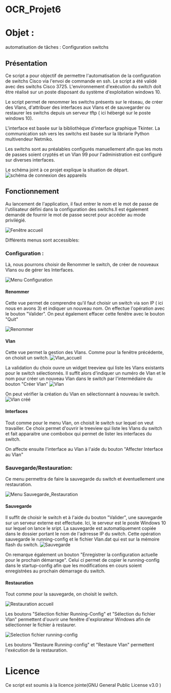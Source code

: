 # OCR_Projet6
# Objet :
automatisation de tâches : Configuration switchs

## Présentation
Ce script a pour objectif de permettre l'automatisation de la configuration de switchs Cisco via l'envoi de commande en ssh. 
Le script a été validé avec des switchs Cisco 3725. L'environnement d'exécution du switch doit être réalisé sur un poste disposant du système d'exploitation windows 10.

Le script permet de renommer les switchs présents sur le réseau, de créer des Vlans, d'attribuer des interfaces aux Vlans et de sauvegarder ou restaurer les switchs depuis un serveur tftp ( ici hébergé sur le poste windows 10).

L'interface est basée  sur la bibliothèque d'interface graphique Tkinter.
La communication ssh vers les switchs est basée sur la libriarie Python multivendeur Netmiko. 

Les switchs sont au préalables configurés manuellement afin que les mots de passes soient cryptés et un Vlan 99 pour l'administration est configuré sur diverses interfaces. 

Le schéma joint à ce projet explique la situation de départ. ![schéma de connexion des appareils](https://user-images.githubusercontent.com/82892277/121871526-82071e80-cd04-11eb-92c1-64c478aee1d8.png)

## Fonctionnement
Au lancement de l'application, il faut entrer le nom et le mot de passe de l'utilisateur défini dans la configuration des switchs.Il est également demandé de fournir le mot de passe secret pour accéder au mode privilégié.

 ![Fenêtre accueil](https://github.com/Gaspar-F/OCR_Projet6/blob/628589a409c0133c420df154063fb94c4c54fd4e/Images/Fen%C3%AAtre%20accueil.png)

Différents menus sont accessibles:

### Configuration : 
Là, nous pourrons choisir de Renommer le switch, de créer de nouveaux Vlans ou de gérer les Interfaces.

![Menu Configuration](https://github.com/Gaspar-F/OCR_Projet6/blob/628589a409c0133c420df154063fb94c4c54fd4e/Images/Menu%20Configuration.png)

#### Renommer
Cette vue permet de comprendre qu'il faut choisir un switch via son IP ( ici nous en avons 3) et indiquer un nouveau nom. On effectue l'opération avec le bouton "Valider". On peut également effacer cette fenêtre avec le bouton "Quit"

![Renommer](https://github.com/Gaspar-F/OCR_Projet6/blob/744135750da4c380849b44fb85c3f6da18383cad/Images/Renommer.png)

#### Vlan
Cette vue permet la gestion des Vlans. Comme pour la fenêtre précédente, on choisit un switch. 
![Vlan_accueil](https://github.com/Gaspar-F/OCR_Projet6/blob/628589a409c0133c420df154063fb94c4c54fd4e/Images/Vlan_accueil.png)

La validation du choix ouvre un widget treeview qui liste les Vlans existants pour le switch sélectionnés.
Il suffit alors d'indiquer un numéro de Vlan et le nom pour créer un nouveau Vlan dans le switch par l'intermédiaire du bouton "Créer Vlan"
![Vlan](https://github.com/Gaspar-F/OCR_Projet6/blob/628589a409c0133c420df154063fb94c4c54fd4e/Images/Vlan.png)

On peut vérifier la création du Vlan en sélectionnant à nouveau le switch.
![Vlan créé](https://github.com/Gaspar-F/OCR_Projet6/blob/628589a409c0133c420df154063fb94c4c54fd4e/Images/Vlan%20cr%C3%A9%C3%A9.png)

#### Interfaces
Tout comme pour le menu Vlan, on choisit le switch sur lequel on veut travailler. Ce choix permet d'ouvrir le treeview qui liste les Vlans du switch et fait apparaitre une combobox qui permet de lister les interfaces du switch.

On affecte ensuite l'interface au Vlan à l'aide du bouton "Affecter Interface au Vlan"


### Sauvegarde/Restauration:
Ce menu permettra de faire la sauvegarde du switch et éventuellement une restauration.

![Menu Sauvegarde_Restauration](https://github.com/Gaspar-F/OCR_Projet6/blob/628589a409c0133c420df154063fb94c4c54fd4e/Images/Menu%20Sauvegarde_Restauration.png)

#### Sauvegarde
Il suffit de choisir le switch et à l'aide du bouton "Valider", une sauvegarde sur un serveur externe est effectuée. Ici, le serveur est le poste Windows 10 sur lequel on lance le sript. La sauvegarde est automatiquement copiée dans le dossier portant le nom de l'adrresse IP du switch. Cette opération sauvegarde le running-config et le fichier Vlan.dat qui est sur la mémoire flash du switch.
![Sauvegarde](https://github.com/Gaspar-F/OCR_Projet6/blob/551b537f50b62b628c260725658882add3c15376/Images/Sauvegarde.png)

On remarque également un bouton "Enregistrer la configuration actuelle pour le prochain démarrage". Celui ci permet de copier le running-config dans le startup-config afin que les modifications en cours soient enregistrées au prochain démarrage du switch.

#### Restauration
Tout comme pour la sauvegarde, on choisit le switch.

![Restauration accueil](https://github.com/Gaspar-F/OCR_Projet6/blob/551b537f50b62b628c260725658882add3c15376/Images/Restauration%20accueil.png)

Les boutons "Sélection fichier Running-Config" et "Sélection du fichier Vlan" permettent d'ouvrir une fenêtre d'explorateur Windows afin de sélectionner le fichier à restaurer. 

![Selection fichier running-config](https://github.com/Gaspar-F/OCR_Projet6/blob/551b537f50b62b628c260725658882add3c15376/Images/Selection%20fichier%20running-config.png)

Les boutons "Restaure Running-config" et "Restaure Vlan" permettent l'exécution de la restauration.


# Licence
Ce script est soumis à la licence jointe(GNU General Public License v3.0 )
